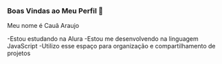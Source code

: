 ### Boas Vindas ao Meu Perfil 👋

Meu nome é Cauã Araujo

-Estou estudando na Alura
-Estou me desenvolvendo na linguagem JavaScript
-Utilizo esse espaço para organização e compartilhamento de projetos

